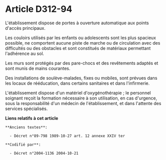 # Article D312-94

L'établissement dispose de portes à ouverture automatique aux points d'accès principaux.

Les couloirs utilisés par les enfants ou adolescents sont les plus spacieux possible, ne comportent aucune piste de marche ou
de circulation avec des difficultés ou des obstacles et sont constitués de matériaux permettant l'adhérence au sol.

Les murs sont protégés par des pare-chocs et des revêtements adaptés et sont munis de mains courantes.

Des installations de soulève-malades, fixes ou mobiles, sont prévues dans les locaux de rééducation, dans certains sanitaires
et dans l'infirmerie.

L'établissement dispose d'un matériel d'oxygénothérapie ; le personnel soignant reçoit la formation nécessaire à son
utilisation, en cas d'urgence, sous la responsabilité d'un médecin de l'établissement, et dans l'attente des services
spécialisés.

**Liens relatifs à cet article**

	**Anciens textes**:

	  - Décret n°89-798 1989-10-27 art. 12 annexe XXIV ter

	**Codifié par**:

	  - Décret n°2004-1136 2004-10-21
